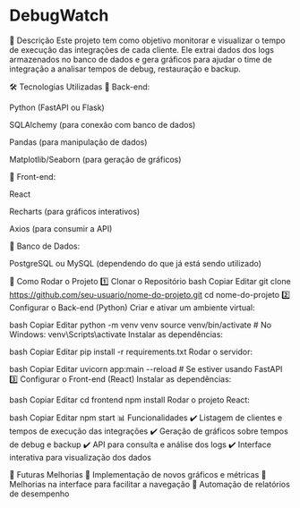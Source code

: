 # DebugWatch

📖 Descrição
Este projeto tem como objetivo monitorar e visualizar o tempo de execução das integrações de cada cliente. Ele extrai dados dos logs armazenados no banco de dados e gera gráficos para ajudar o time de integração a analisar tempos de debug, restauração e backup.

🛠 Tecnologias Utilizadas
📌 Back-end:

Python (FastAPI ou Flask)

SQLAlchemy (para conexão com banco de dados)

Pandas (para manipulação de dados)

Matplotlib/Seaborn (para geração de gráficos)

📌 Front-end:

React

Recharts (para gráficos interativos)

Axios (para consumir a API)

📌 Banco de Dados:

PostgreSQL ou MySQL (dependendo do que já está sendo utilizado)

🚀 Como Rodar o Projeto
1️⃣ Clonar o Repositório
bash
Copiar
Editar
git clone https://github.com/seu-usuario/nome-do-projeto.git
cd nome-do-projeto
2️⃣ Configurar o Back-end (Python)
Criar e ativar um ambiente virtual:

bash
Copiar
Editar
python -m venv venv
source venv/bin/activate  # No Windows: venv\Scripts\activate
Instalar as dependências:

bash
Copiar
Editar
pip install -r requirements.txt
Rodar o servidor:

bash
Copiar
Editar
uvicorn app:main --reload  # Se estiver usando FastAPI
3️⃣ Configurar o Front-end (React)
Instalar as dependências:

bash
Copiar
Editar
cd frontend
npm install
Rodar o projeto React:

bash
Copiar
Editar
npm start
📊 Funcionalidades
✔️ Listagem de clientes e tempos de execução das integrações
✔️ Geração de gráficos sobre tempos de debug e backup
✔️ API para consulta e análise dos logs
✔️ Interface interativa para visualização dos dados

📌 Futuras Melhorias
🔹 Implementação de novos gráficos e métricas
🔹 Melhorias na interface para facilitar a navegação
🔹 Automação de relatórios de desempenho

